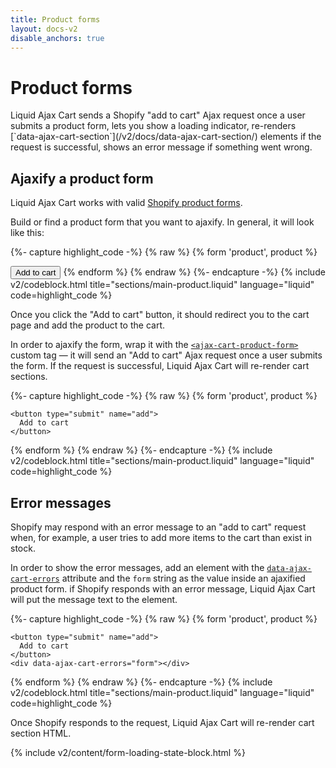 ```yaml
---
title: Product forms
layout: docs-v2
disable_anchors: true
---
```


# Product forms

<p class="lead" markdown="1">
Liquid Ajax Cart sends a Shopify "add to cart" Ajax request once a user submits a product form, 
lets you show a loading indicator, re-renders [`data-ajax-cart-section`](/v2/docs/data-ajax-cart-section/) elements if the request is successful, 
shows an error message if something went wrong.
</p>

## Ajaxify a product form

Liquid Ajax Cart works with valid [Shopify product forms](https://shopify.dev/docs/themes/architecture/templates/product#the-product-form).

Build or find a product form that you want to ajaxify. In general, it will look like this:

{%- capture highlight_code -%}
{% raw %}
{% form 'product', product %}
  <!-- form content -->

  <button type="submit" name="add">
      Add to cart
  </button>
{% endform %}
{% endraw %}
{%- endcapture -%}
{% include v2/codeblock.html title="sections/main-product.liquid" language="liquid" code=highlight_code %}

Once you click the "Add to cart" button, it should redirect you to the cart page and add the product to the cart.

In order to ajaxify the form, wrap it with the [`<ajax-cart-product-form>`](/v2/docs/ajax-cart-product-form/) custom tag —
it will send an "Add to cart" Ajax request once a user submits the form. 
If the request is successful, Liquid Ajax Cart will re-render cart sections.

{%- capture highlight_code -%}
{% raw %}
<ajax-cart-product-form>
  {% form 'product', product %}
    <!-- form content -->
  
    <button type="submit" name="add">
      Add to cart
    </button>
  {% endform %}
</ajax-cart-product-form>
{% endraw %}
{%- endcapture -%}
{% include v2/codeblock.html title="sections/main-product.liquid" language="liquid" code=highlight_code %}

## Error messages

Shopify may respond with an error message to an "add to cart" request when, for example,
a user tries to add more items to the cart than exist in stock.

In order to show the error messages, add an element with the [`data-ajax-cart-errors`](/v2/docs/data-ajax-cart-errors/) attribute
and the `form` string as the value inside an ajaxified product form.
if Shopify responds with an error message, Liquid Ajax Cart will put the message text to the element.

{%- capture highlight_code -%}
{% raw %}
<ajax-cart-product-form>
  {% form 'product', product %}
    <!-- form content -->
  
    <button type="submit" name="add">
      Add to cart
    </button>
    <div data-ajax-cart-errors="form"></div>
  {% endform %}
</ajax-cart-product-form>
{% endraw %}
{%- endcapture -%}
{% include v2/codeblock.html title="sections/main-product.liquid" language="liquid" code=highlight_code %}

Once Shopify responds to the request, Liquid Ajax Cart will re-render cart section HTML.

{% include v2/content/form-loading-state-block.html %}